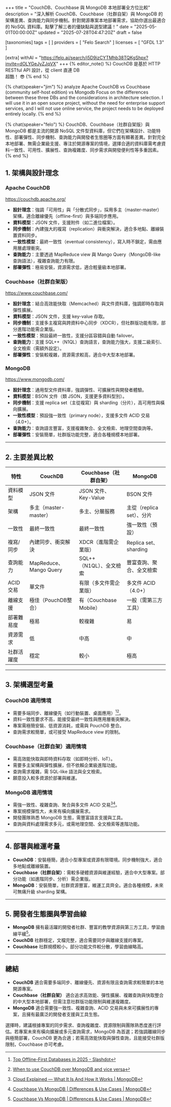 +++
title = "CouchDB、Couchbase 與 MongoDB 本地部署全方位比較"
description = "深入解析 CouchDB、Couchbase（社群自架）與 MongoDB 的架構差異、查詢能力與同步機制。針對開源專案本地部署需求，協助你選出最適合的 NoSQL 資料庫。點擊了解三者的優缺點與選型建議！"
date = "2025-05-01T00:00:00Z"
updated = "2025-07-28T04:47:20Z"
draft = false

[taxonomies]
tags = [ ]
providers = [ "Felo Search" ]
licenses = [ "GFDL 1.3" ]

[extra]
withAI = "<https://felo.ai/search/j5D9izCYTMhb38TQKgShpx?invite=dOLYGeJyZJqVX>"
+++
{% editor_note() %}
CouchDB 是基於 HTTP RESTful API 設計，從 client 直連 DB  
超酷！ 😎
{% end %}

{% chat(speaker="jim") %}
analyze Apache CouchDB vs Couchbase (community self-host edition) vs Mongodb
Focus on the differences between these three DBs and the considerations in architecture selection.
I will use it in an open source project, without the need for enterprise support services, and I will not use online service, the project needs to be deployed entirely locally.
{% end %}

{% chat(speaker="felo") %}
CouchDB、Couchbase（社群自架版）與 MongoDB 都是主流的開源 NoSQL 文件型資料庫，但它們在架構設計、功能特性、部署彈性、同步機制、查詢能力與開發者生態圈等方面有顯著差異。針對完全本地部署、無需企業級支援、專注於開源專案的情境，選擇合適的資料庫需考慮資料一致性、可用性、擴展性、查詢複雜度、同步需求與開發便利性等多重因素。
{% end %}

## 1. 架構與設計理念

### **Apache CouchDB**

<https://couchdb.apache.org/>

- **設計理念**：強調「可用性」與「分散式同步」，採用多主（master-master）架構，適合離線優先（offline-first）與多端同步應用。
- **資料模型**：JSON 文件，支援附件（如二進位檔案）。
- **同步機制**：內建強大的複寫（replication）與衝突解決，適合多地點、離線裝置資料同步。
- **一致性模型**：最終一致性（eventual consistency），寫入時不鎖定，需由應用層處理衝突。
- **查詢能力**：主要透過 MapReduce view 與 Mango Query（MongoDB-like 查詢語法），複雜查詢能力有限。
- **部署彈性**：極易安裝，資源需求低，適合輕量級本地部署。

### **Couchbase（社群自架版）**

<https://www.couchbase.com/>

- **設計理念**：結合高效能快取（Memcached）與文件資料庫，強調即時存取與彈性擴展。
- **資料模型**：JSON 文件，支援 key-value 存取。
- **同步機制**：支援多主複寫與跨資料中心同步（XDCR），但社群版功能有限，部分進階功能需企業版。
- **一致性模型**：預設最終一致性，支援分區容錯與自動 failover。
- **查詢能力**：支援 SQL++（N1QL）查詢語言，查詢能力強大，支援二級索引、全文檢索（需額外設定）。
- **部署彈性**：安裝較複雜，資源需求較高，適合中大型本地部署。

### **MongoDB**

<https://www.mongodb.com/>

- **設計理念**：通用型文件資料庫，強調彈性、可擴展性與開發者體驗。
- **資料模型**：BSON 文件（類 JSON，支援更多資料型別）。
- **同步機制**：支援 replica set（主從複寫）與 sharding（分片），高可用性與橫向擴展。
- **一致性模型**：預設強一致性（primary node），支援多文件 ACID 交易（4.0+）。
- **查詢能力**：查詢語言豐富，支援複雜聚合、全文檢索、地理空間查詢等。
- **部署彈性**：安裝簡單，社群版功能完整，適合各種規模本地部署。

---

## 2. 主要差異比較

| 特性                | CouchDB                | Couchbase（社群自架）      | MongoDB                |
|---------------------|------------------------|---------------------------|------------------------|
| 資料模型            | JSON 文件              | JSON 文件、Key-Value      | BSON 文件              |
| 架構                | 多主（master-master）  | 多主、分層服務            | 主從（replica set）、分片 |
| 一致性              | 最終一致性             | 最終一致性                | 強一致性（預設）        |
| 複寫/同步           | 內建同步、衝突解決     | XDCR（進階需企業版）       | Replica set、sharding  |
| 查詢能力            | MapReduce、Mango Query | SQL++（N1QL）、全文檢索    | 豐富查詢、聚合、全文檢索 |
| ACID 交易           | 單文件                  | 有限（多文件需企業版）     | 多文件 ACID（4.0+）    |
| 離線支援            | 極佳（PouchDB整合）    | 有（Couchbase Mobile）     | 一般（需第三方工具）    |
| 部署難易度          | 極易                    | 較複雜                    | 易                     |
| 資源需求            | 低                      | 中高                      | 中                     |
| 社群活躍度          | 穩定                    | 較小                      | 極高                   |

---

## 3. 架構選型考量

### **CouchDB 適用情境**

- 需要多端同步、離線優先（如行動裝置、桌面應用）[^23][^65]。
- 資料一致性要求不高，能接受最終一致性與應用層衝突解決。
- 專案需極簡安裝、低資源消耗，或需與 PouchDB 整合。
- 查詢需求較簡單，或可接受 MapReduce view 的限制。

### **Couchbase（社群自架）適用情境**

- 需高效能快取與即時資料存取（如即時分析、IoT）。
- 需要多主架構與彈性擴展，但不依賴企業級進階功能。
- 查詢需求複雜，需 SQL-like 語法與全文檢索。
- 願意投入較多資源於部署與維運。

### **MongoDB 適用情境**

- 需強一致性、複雜查詢、聚合與多文件 ACID 交易[^57][^84]。
- 專案規模彈性大，未來有橫向擴展需求。
- 開發團隊熟悉 MongoDB 生態，需豐富語言支援與工具。
- 查詢與資料處理需求多元，或需地理空間、全文檢索等進階功能。

---

## 4. 部署與維運考量

- **CouchDB**：安裝極簡，適合小型專案或資源有限環境。同步機制強大，適合多地點或離線裝置。
- **Couchbase（社群自架）**：需較多硬體資源與維運經驗，適合中大型專案。部分功能（如進階同步、分析）需企業版。
- **MongoDB**：安裝簡單，社群資源豐富，維運工具齊全。適合各種規模，未來可無痛升級 sharding 架構。

---

## 5. 開發者生態圈與學習曲線

- **MongoDB** 擁有最活躍的開發者社群、豐富的教學資源與第三方工具，學習曲線平緩[^84]。
- **CouchDB** 社群穩定，文檔完整，適合需要同步與離線支援的專案。
- **Couchbase** 社群規模較小，部分功能文件較分散，學習曲線略高。

---

## 總結

- **CouchDB** 適合需要多端同步、離線優先、資源有限且查詢需求較簡單的本地開源專案。
- **Couchbase（社群自架）** 適合追求高效能、彈性擴展、複雜查詢與快取整合的中大型本地部署，但需注意社群版功能限制與維運複雜度。
- **MongoDB** 適合需要強一致性、複雜查詢、ACID 交易與未來可擴展性的專案，且擁有最廣泛的開發者支援與工具生態。

選擇時，建議根據專案的同步需求、查詢複雜度、資源限制與團隊熟悉度進行評估。若專案未來有橫向擴展或多元查詢需求，MongoDB 為首選；若強調離線同步與極簡部署，CouchDB 更為合適；若需高效能快取與彈性查詢，且能接受社群版限制，Couchbase 亦可考慮。

[^23]: [Top Offline-First Databases in 2025 - Slashdot](https://slashdot.org/software/offline-first-databases/)
[^57]: [Cloud Explained — What It Is And How It Works | MongoDB](https://www.mongodb.com/resources/compare/documentdb-vs-mongodb/couchdb-vs-mongodb)
[^65]: [When to use CouchDB over MongoDB and vice versa](https://stackoverflow.com/questions/12437790/when-to-use-couchdb-over-mongodb-and-vice-versa)
[^84]: [Couchbase Vs MongoDB | Differences & Use Cases | MongoDB](https://www.mongodb.com/resources/compare/couchbase-vs-mongodb)
